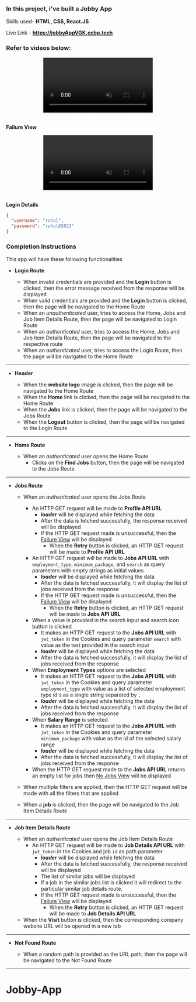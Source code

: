 ### In this project, i've built a **Jobby App** 


Skills used- **HTML, CSS, React.JS**

Live Link - **https://jobbyAppVGK.ccbp.tech**



### Refer to videos below:

<div style="text-align: center;">
  <video style="max-width:80%;box-shadow:0 2.8px 2.2px rgba(0, 0, 0, 0.12);outline:none;" loop="true" autoplay="autoplay" controls="controls" muted>
    <source src="https://assets.ccbp.in/frontend/content/react-js/jobby-app-success-output-v0.mp4" type="video/mp4">
  </video>
</div>
<br/>

**Failure View** <br/>

<div style="text-align: center;">
  <video style="max-width:80%;box-shadow:0 2.8px 2.2px rgba(0, 0, 0, 0.12);outline:none;" loop="true" autoplay="autoplay" controls="controls" muted>
    <source src="https://assets.ccbp.in/frontend/content/react-js/jobby-app-failure-output-v1.mp4" type="video/mp4">
  </video>
</div>
<br/>


**Login Details**



```json
{
  "username": "rahul",
  "password": "rahul@2021"
}
```

### Completion Instructions

This app will have these following functionalities

- **Login Route**

  - When invalid credentials are provided and the **Login** button is clicked, then the error message received from the response will be displayed
  - When valid credentials are provided and the **Login** button is clicked, then the page will be navigated to the Home Route
  - When an _unauthenticated_ user, tries to access the Home, Jobs and Job Item Details Route, then the page will be navigated to Login Route
  - When an _authenticated_ user, tries to access the Home, Jobs and Job Item Details Route, then the page will be navigated to the respective route
  - When an _authenticated_ user, tries to access the Login Route, then the page will be navigated to the Home Route
---------------------------
- **Header**

  - When the **website logo** image is clicked, then the page will be navigated to the Home Route
  - When the **Home** link is clicked, then the page will be navigated to the Home Route
  - When the **Jobs** link is clicked, then the page will be navigated to the Jobs Route
  - When the **Logout** button is clicked, then the page will be navigated to the Login Route

----------------------------
- **Home Route**

  - When an _authenticated_ user opens the Home Route
    - Clicks on the **Find Jobs** button, then the page will be navigated to the Jobs Route
-------------------------------
- **Jobs Route**

  - When an _authenticated_ user opens the Jobs Route
    - An HTTP GET request will be made to **Profile API URL**
      - **_loader_** will be displayed while fetching the data
      - After the data is fetched successfully, the response received will be displayed
      - If the HTTP GET request made is unsuccessful, then the [Failure View](https://assets.ccbp.in/frontend/content/react-js/jobby-app-profile-failure-lg-output.png) will be displayed
        - When the **Retry** button is clicked, an HTTP GET request will be made to **Profile API URL**
    - An HTTP GET request will be made to **Jobs API URL** with `employment_type`, `minimum_package`, and `search` as query parameters with empty strings as initial values
      - **_loader_** will be displayed while fetching the data
      - After the data is fetched successfully, it will display the list of jobs received from the response
      - If the HTTP GET request made is unsuccessful, then the [Failure View](https://assets.ccbp.in/frontend/content/react-js/jobby-app-jobs-failure-lg-output.png) will be displayed
        - When the **Retry** button is clicked, an HTTP GET request will be made to **Jobs API URL**
    - When a value is provided in the search input and search icon button is clicked
      - It makes an HTTP GET request to the **Jobs API URL** with `jwt_token` in the Cookies and query parameter `search` with value as the text provided in the search input
      - **_loader_** will be displayed while fetching the data
      - After the data is fetched successfully, it will display the list of jobs received from the response
    - When **Employment Types** options are selected
      - It makes an HTTP GET request to the **Jobs API URL** with `jwt_token` in the Cookies and query parameter `employment_type` with value as a list of selected employment type id's as a single string separated by `,`
      - **_loader_** will be displayed while fetching the data
      - After the data is fetched successfully, it will display the list of jobs received from the response
    - When **Salary Range** is selected
      - It makes an HTTP GET request to the **Jobs API URL** with `jwt_token` in the Cookies and query parameter `minimum_package` with value as the id of the selected salary range
      - **_loader_** will be displayed while fetching the data
      - After the data is fetched successfully, it will display the list of jobs received from the response
    - When the HTTP GET request made to the **Jobs API URL** returns an empty list for jobs then [No Jobs View](https://assets.ccbp.in/frontend/content/react-js/jobby-app-no-jobs-lg-output.png) will be displayed

  - When multiple filters are applied, then the HTTP GET request will be made with all the filters that are applied

  - When a **job** is clicked, then the page will be navigated to the Job Item Details Route
-------------------------------------

- **Job Item Details Route**

  - When an _authenticated_ user opens the Job Item Details Route
    - An HTTP GET request will be made to **Job Details API URL** with `jwt_token` in the Cookies and job `id` as path parameter
      - **_loader_** will be displayed while fetching the data
      - After the data is fetched successfully, the response received will be displayed
      - The list of similar jobs will be displayed
      - If a job in the similar jobs list is clicked it will redirect to the particular similar job details route.
      - If the HTTP GET request made is unsuccessful, then the [Failure View](https://assets.ccbp.in/frontend/content/react-js/jobby-app-job-details-failure-lg-output.png) will be displayed
        - When the **Retry** button is clicked, an HTTP GET request will be made to **Job Details API URL**
  - When the **Visit** button is clicked, then the corresponding company website URL will be opened in a new tab

-----------------------------
- **Not Found Route**

  - When a random path is provided as the URL path, then the page will be navigated to the Not Found Route


-------------------------------------
# Jobby-App
